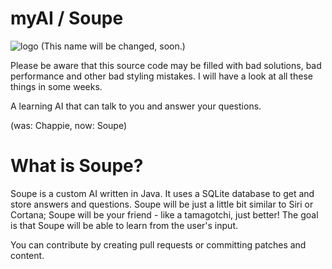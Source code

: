 
# myAI / Soupe

![logo](http://i.imgur.com/KNQeRuR.png)
(This name will be changed, soon.)

Please be aware that this source code may be filled with bad solutions, bad performance and other bad styling mistakes. 
I will have a look at all these things in some weeks.

A learning AI that can talk to you and answer your questions.

(was: Chappie, now: Soupe)

# What is Soupe?
Soupe is a custom AI written in Java. It uses a SQLite database to get and store answers and questions.
Soupe will be just a little bit similar to Siri or Cortana; Soupe will be your friend - like a tamagotchi, just better!
The goal is that Soupe will be able to learn from the user's input. 

You can contribute by creating pull requests or committing patches and content.